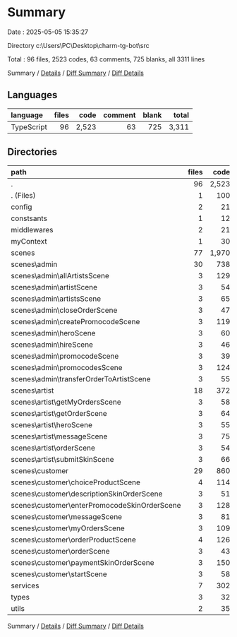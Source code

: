 # Summary

Date : 2025-05-05 15:35:27

Directory c:\\Users\\PC\\Desktop\\charm-tg-bot\\src

Total : 96 files,  2523 codes, 63 comments, 725 blanks, all 3311 lines

Summary / [Details](details.md) / [Diff Summary](diff.md) / [Diff Details](diff-details.md)

## Languages
| language | files | code | comment | blank | total |
| :--- | ---: | ---: | ---: | ---: | ---: |
| TypeScript | 96 | 2,523 | 63 | 725 | 3,311 |

## Directories
| path | files | code | comment | blank | total |
| :--- | ---: | ---: | ---: | ---: | ---: |
| . | 96 | 2,523 | 63 | 725 | 3,311 |
| . (Files) | 1 | 100 | 3 | 20 | 123 |
| config | 2 | 21 | 4 | 7 | 32 |
| constsants | 1 | 12 | 0 | 3 | 15 |
| middlewares | 2 | 21 | 0 | 6 | 27 |
| myContext | 1 | 30 | 0 | 8 | 38 |
| scenes | 77 | 1,970 | 52 | 586 | 2,608 |
| scenes\\admin | 30 | 738 | 6 | 194 | 938 |
| scenes\\admin\\allArtistsScene | 3 | 129 | 0 | 25 | 154 |
| scenes\\admin\\artistScene | 3 | 54 | 0 | 23 | 77 |
| scenes\\admin\\artistsScene | 3 | 65 | 0 | 17 | 82 |
| scenes\\admin\\closeOrderScene | 3 | 47 | 0 | 16 | 63 |
| scenes\\admin\\createPromocodeScene | 3 | 119 | 0 | 17 | 136 |
| scenes\\admin\\heroScene | 3 | 60 | 5 | 19 | 84 |
| scenes\\admin\\hireScene | 3 | 46 | 0 | 18 | 64 |
| scenes\\admin\\promocodeScene | 3 | 39 | 1 | 15 | 55 |
| scenes\\admin\\promocodesScene | 3 | 124 | 0 | 26 | 150 |
| scenes\\admin\\transferOrderToArtistScene | 3 | 55 | 0 | 18 | 73 |
| scenes\\artist | 18 | 372 | 8 | 147 | 527 |
| scenes\\artist\\getMyOrdersScene | 3 | 58 | 0 | 21 | 79 |
| scenes\\artist\\getOrderScene | 3 | 64 | 0 | 25 | 89 |
| scenes\\artist\\heroScene | 3 | 55 | 5 | 19 | 79 |
| scenes\\artist\\messageScene | 3 | 75 | 0 | 31 | 106 |
| scenes\\artist\\orderScene | 3 | 54 | 0 | 22 | 76 |
| scenes\\artist\\submitSkinScene | 3 | 66 | 3 | 29 | 98 |
| scenes\\customer | 29 | 860 | 38 | 245 | 1,143 |
| scenes\\customer\\choiceProductScene | 4 | 114 | 0 | 23 | 137 |
| scenes\\customer\\descriptionSkinOrderScene | 3 | 51 | 1 | 17 | 69 |
| scenes\\customer\\enterPromocodeSkinOrderScene | 3 | 128 | 21 | 33 | 182 |
| scenes\\customer\\messageScene | 3 | 81 | 1 | 35 | 117 |
| scenes\\customer\\myOrdersScene | 3 | 109 | 1 | 27 | 137 |
| scenes\\customer\\orderProductScene | 4 | 126 | 0 | 26 | 152 |
| scenes\\customer\\orderScene | 3 | 43 | 1 | 19 | 63 |
| scenes\\customer\\paymentSkinOrderScene | 3 | 150 | 5 | 48 | 203 |
| scenes\\customer\\startScene | 3 | 58 | 8 | 17 | 83 |
| services | 7 | 302 | 2 | 76 | 380 |
| types | 3 | 32 | 0 | 8 | 40 |
| utils | 2 | 35 | 2 | 11 | 48 |

Summary / [Details](details.md) / [Diff Summary](diff.md) / [Diff Details](diff-details.md)